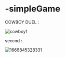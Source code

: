 # -simpleGame
COWBOY DUEL :

![cowboy1](https://user-images.githubusercontent.com/114630722/220854034-29f27db4-7169-4fc1-b4d8-248532d4c3e1.png)

second :

![1666845328331](https://user-images.githubusercontent.com/114630722/220890734-4ce475c0-d636-4015-994a-a78d3c52ba49.jpg)
